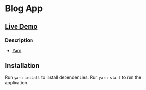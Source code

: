 # Blog App

## [Live Demo](https://courageous-starburst-74a141.netlify.app/)

### Description

- [Yarn](https://yarnpkg.com/en/docs/install)

## Installation

Run `yarn install` to install dependencies.
Run `yarn start` to run the application.

